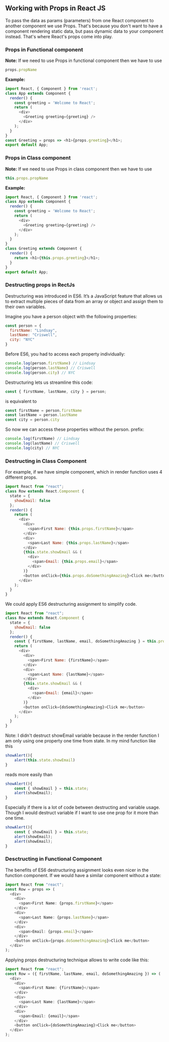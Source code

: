 ## Working with Props in React JS ##
To pass the data as params (parameters) from one React component to another component we use Props. That's because you don't want to have a component rendering static data, but pass dynamic data to your component instead. That's where React's props come into play. 

### Props in Functional component ###
**Note:** If we need to use Props in functional component then we have to use 
```js
props.propName
```
**Example:**
```js
import React, { Component } from 'react';
class App extends Component {
  render() {
    const greeting = 'Welcome to React';
    return (
      <div>
        <Greeting greeting={greeting} />
      </div>
    );
  }
}
const Greeting = props => <h1>{props.greeting}</h1>;
export default App;
```

### Props in Class component ###
**Note:** If we need to use Props in class component then we have to use 
```js
this.props.propName
```
**Example:**
```js
import React, { Component } from 'react';
class App extends Component {
  render() {
    const greeting = 'Welcome to React';
    return (
      <div>
        <Greeting greeting={greeting} />
      </div>
    );
  }
}
class Greeting extends Component {
  render() {
    return <h1>{this.props.greeting}</h1>;
  }
}
export default App;
```


### Destructing props in RectJs ###
Destructuring was introduced in ES6. It’s a JavaScript feature that allows us to extract multiple pieces of data from an array or object and assign them to their own variables.

Imagine you have a person object with the following properties:
```js
const person = {
  firstName: "Lindsay",
  lastName: "Criswell",
  city: "NYC"
}
```
Before ES6, you had to access each property individually:
```js
console.log(person.firstName) // Lindsay
console.log(person.lastName) // Criswell
console.log(person.city) // NYC
```
Destructuring lets us streamline this code:
```js
const { firstName, lastName, city } = person;
```
is equivalent to
```js
const firstName = person.firstName
const lastName = person.lastName
const city = person.city
```
So now we can access these properties without the person. prefix:
```js
console.log(firstName) // Lindsay
console.log(lastName) // Criswell
console.log(city) // NYC
```

### Destructing in Class Component ###
For example, if we have simple component, which in render function uses 4 different props.
```js
import React from "react";
class Row extends React.Component {
  state = {
    showEmail: false
  };
  render() {
    return (
      <div>
        <div>
          <span>First Name: {this.props.firstName}</span>
        </div>
        <div>
          <span>Last Name: {this.props.lastName}</span>
        </div>
        {this.state.showEmail && (
          <div>
            <span>Email: {this.props.email}</span>
          </div>
        )}
        <button onClick={this.props.doSomethingAmazing}>Click me</button>
      </div>
    );
  }
}
```
We could apply ES6 destructuring assignment to simplify code.
```js
import React from "react";
class Row extends React.Component {
  state = {
    showEmail: false
  };
  render() {
    const { firstName, lastName, email, doSomethingAmazing } = this.props;
    return (
      <div>
        <div>
          <span>First Name: {firstName}</span>
        </div>
        <div>
          <span>Last Name: {lastName}</span>
        </div>
        {this.state.showEmail && (
          <div>
            <span>Email: {email}</span>
          </div>
        )}
        <button onClick={doSomethingAmazing}>Click me</button>
      </div>
    );
  }
}
```
Note: I didn't destruct showEmail variable because in the render function I am only using one property one time from state.
In my mind function like this
```js
showAlert(){
    alert(this.state.showEmail)
}
```
reads more easily than
```js
showAlert(){
    const { showEmail } = this.state;
    alert(showEmail);
}
```
Especially if there is a lot of code between destructing and variable usage. Though I would destruct variable if I want to use one prop for it more than one time.
```js
showAlert(){
    const { showEmail } = this.state;
    alert(showEmail);
    alert(showEmail);
}
```
### Desctructing in Functional Component ###
The benefits of ES6 destructuring assignment looks even nicer in the function component.
If we would have a similar component without a state:
```js
import React from "react";
const Row = props => (
  <div>
    <div>
      <span>First Name: {props.firstName}</span>
    </div>
    <div>
      <span>Last Name: {props.lastName}</span>
    </div>
    <div>
      <span>Email: {props.email}</span>
    </div>
    <button onClick={props.doSomethingAmazing}>Click me</button>
  </div>
);
```
Applying props destructuring technique allows to write code like this:
```js
import React from "react";
const Row = ({ firstName, lastName, email, doSomethingAmazing }) => (
  <div>
    <div>
      <span>First Name: {firstName}</span>
    </div>
    <div>
      <span>Last Name: {lastName}</span>
    </div>
    <div>
      <span>Email: {email}</span>
    </div>
    <button onClick={doSomethingAmazing}>Click me</button>
  </div>
);
```

